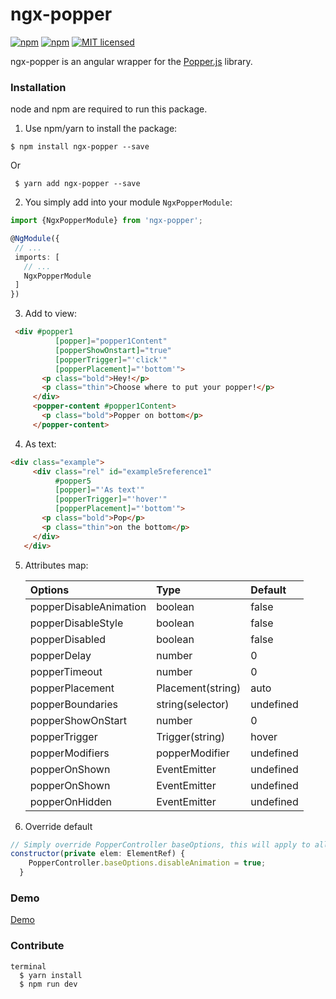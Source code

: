 # ngx-popper  

[![npm](https://img.shields.io/npm/v/ngx-popper.svg?style=flat-square)](https://www.npmjs.com/package/ngx-popper) 
[![npm](https://img.shields.io/npm/dm/ngx-popper.svg?style=flat-square)](https://www.npmjs.com/package/ngx-popper) 
[![MIT licensed](https://img.shields.io/badge/license-MIT-blue.svg?style=flat-square)](https://github.com/MrFrankel/ngx-popper/blob/master/LICENSE)


ngx-popper is an angular wrapper for the [Popper.js](https://popper.js.org/) library.

### Installation

node and npm are required to run this package.

1. Use npm/yarn to install the package:

  ```terminal
  $ npm install ngx-popper --save 
  ```
  
  Or 
  
   ```terminal
    $ yarn add ngx-popper --save 
  ```

2. You simply add into your module `NgxPopperModule`:

  ```typescript
  import {NgxPopperModule} from 'ngx-popper';
  
  @NgModule({
   // ...
   imports: [
     // ...
     NgxPopperModule
   ]
  })
  ```

3. Add to view:

  ```HTML  
   <div #popper1
            [popper]="popper1Content"
            [popperShowOnstart]="true"
            [popperTrigger]="'click'"
            [popperPlacement]="'bottom'">
         <p class="bold">Hey!</p>
         <p class="thin">Choose where to put your popper!</p>         
       </div>
       <popper-content #popper1Content>
         <p class="bold">Popper on bottom</p>
       </popper-content>
  ```

4. As text:
 ```HTML
<div class="example">
      <div class="rel" id="example5reference1"
           #popper5
           [popper]="'As text'"
           [popperTrigger]="'hover'"
           [popperPlacement]="'bottom'">
        <p class="bold">Pop</p>
        <p class="thin">on the bottom</p>
      </div>
    </div>
 ```
 
5. Attributes map:  
  
    | Options                  | Type              | Default  |
    |:-------------------      |:----------------  |:-------- |
    | popperDisableAnimation   | boolean           | false    |
    | popperDisableStyle       | boolean           | false    |
    | popperDisabled           | boolean           | false    |
    | popperDelay              | number            | 0        |
    | popperTimeout            | number            | 0        |
    | popperPlacement          | Placement(string) | auto     |
    | popperBoundaries         | string(selector)  | undefined|  
    | popperShowOnStart        | number            | 0        |                         
    | popperTrigger            | Trigger(string)   | hover    |
    | popperModifiers          | popperModifier    | undefined|
    | popperOnShown            | EventEmitter<void>| undefined|
    | popperOnShown            | EventEmitter<void>| undefined|
    | popperOnHidden           | EventEmitter<void>| undefined|
    
6. Override default    
```JavaScript
// Simply override PopperController baseOptions, this will apply to all popper that do not have an attribute set
constructor(private elem: ElementRef) {
    PopperController.baseOptions.disableAnimation = true;
  }
```
    
### Demo
<a href="https://mrfrankel.github.io/ngx-popper/">Demo</a>

### Contribute
 
    terminal
      $ yarn install
      $ npm run dev 
      


